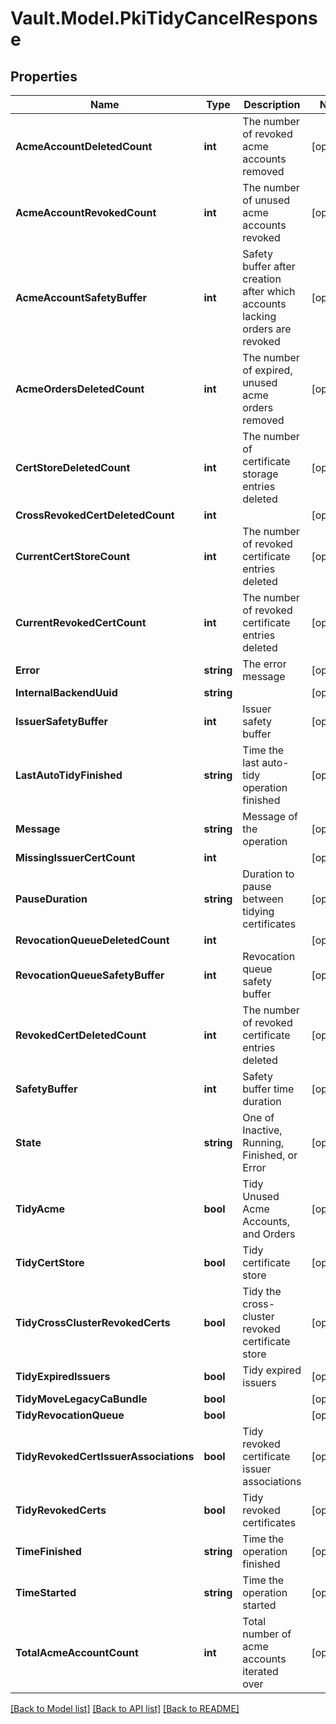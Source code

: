 # Vault.Model.PkiTidyCancelResponse

## Properties

Name | Type | Description | Notes
------------ | ------------- | ------------- | -------------
**AcmeAccountDeletedCount** | **int** | The number of revoked acme accounts removed | [optional] 
**AcmeAccountRevokedCount** | **int** | The number of unused acme accounts revoked | [optional] 
**AcmeAccountSafetyBuffer** | **int** | Safety buffer after creation after which accounts lacking orders are revoked | [optional] 
**AcmeOrdersDeletedCount** | **int** | The number of expired, unused acme orders removed | [optional] 
**CertStoreDeletedCount** | **int** | The number of certificate storage entries deleted | [optional] 
**CrossRevokedCertDeletedCount** | **int** |  | [optional] 
**CurrentCertStoreCount** | **int** | The number of revoked certificate entries deleted | [optional] 
**CurrentRevokedCertCount** | **int** | The number of revoked certificate entries deleted | [optional] 
**Error** | **string** | The error message | [optional] 
**InternalBackendUuid** | **string** |  | [optional] 
**IssuerSafetyBuffer** | **int** | Issuer safety buffer | [optional] 
**LastAutoTidyFinished** | **string** | Time the last auto-tidy operation finished | [optional] 
**Message** | **string** | Message of the operation | [optional] 
**MissingIssuerCertCount** | **int** |  | [optional] 
**PauseDuration** | **string** | Duration to pause between tidying certificates | [optional] 
**RevocationQueueDeletedCount** | **int** |  | [optional] 
**RevocationQueueSafetyBuffer** | **int** | Revocation queue safety buffer | [optional] 
**RevokedCertDeletedCount** | **int** | The number of revoked certificate entries deleted | [optional] 
**SafetyBuffer** | **int** | Safety buffer time duration | [optional] 
**State** | **string** | One of Inactive, Running, Finished, or Error | [optional] 
**TidyAcme** | **bool** | Tidy Unused Acme Accounts, and Orders | [optional] 
**TidyCertStore** | **bool** | Tidy certificate store | [optional] 
**TidyCrossClusterRevokedCerts** | **bool** | Tidy the cross-cluster revoked certificate store | [optional] 
**TidyExpiredIssuers** | **bool** | Tidy expired issuers | [optional] 
**TidyMoveLegacyCaBundle** | **bool** |  | [optional] 
**TidyRevocationQueue** | **bool** |  | [optional] 
**TidyRevokedCertIssuerAssociations** | **bool** | Tidy revoked certificate issuer associations | [optional] 
**TidyRevokedCerts** | **bool** | Tidy revoked certificates | [optional] 
**TimeFinished** | **string** | Time the operation finished | [optional] 
**TimeStarted** | **string** | Time the operation started | [optional] 
**TotalAcmeAccountCount** | **int** | Total number of acme accounts iterated over | [optional] 

[[Back to Model list]](../README.md#documentation-for-models) [[Back to API list]](../README.md#documentation-for-api-endpoints) [[Back to README]](../README.md)

